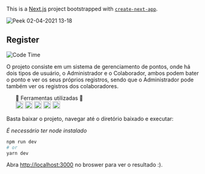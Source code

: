This is a [Next.js](https://nextjs.org/) project bootstrapped with [`create-next-app`](https://github.com/vercel/next.js/tree/canary/packages/create-next-app).

![Peek 02-04-2021 13-18](https://user-images.githubusercontent.com/40503929/113434867-1f1a1280-93b8-11eb-8aee-35af4c86abd5.gif)

## Register

![Code Time](https://img.shields.io/endpoint?style=flat-square&url=https://codetime-api.datreks.com/badge/782?logoColor=white%26project=brainny%26recentMS=0%26showProject=true)

O projeto consiste em um sistema de gerenciamento de pontos, onde há dois tipos de usuário, o Administrador e o Colaborador, ambos podem bater o ponto e ver os seus próprios registros, sendo que o Administrador pode também ver os registros dos colaboradores.

<ul>
🔧 Ferramentas utilizadas 🔧 <br/>
<code><img height="20" src="https://camo.githubusercontent.com/affcb4d381c3f7305bd0598b9d426c17fdfc2bd7cd7f45352001834ab25f66bc/687474703a2f2f7265732e636c6f7564696e6172792e636f6d2f756e69636f646576656c6f7065722f696d6167652f75706c6f61642f76313532343737363736342f6e6578742d6a736c6f676f2e737667"></code>
<code><img height="20" src="https://upload.wikimedia.org/wikipedia/commons/thumb/1/17/GraphQL_Logo.svg/1200px-GraphQL_Logo.svg.png"></code>
<code><img height="20" src="https://miro.medium.com/max/816/1*mn6bOs7s6Qbao15PMNRyOA.png"></code>
<code><img height="20" src="https://miro.medium.com/max/632/1*5QD8DKhOjRe-gcYjozlLNQ.png"></code>
<code><img height="20" src="https://user-content.gitlab-static.net/607662252a6b6e1d261c01e2407d0e5e99c5840e/68747470733a2f2f636c6f75642e67697468756275736572636f6e74656e742e636f6d2f6173736574732f373632393636312f32303037333133352f34653364623263322d613532622d313165362d383565312d3636316138323132303435612e676966"></code>

</ul>
Basta baixar o projeto, navegar até o diretório baixado e executar:

_É necessário ter node instalado_

```bash
npm run dev
# or
yarn dev
```

Abra [http://localhost:3000](http://localhost:3000) no broswer para ver o resultado :).
